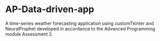 # AP-Data-driven-app
A time-series weather forecasting application using customTkinter and NeuralProphet developed in accordance to the Advanced Programming module Assessment 2.

